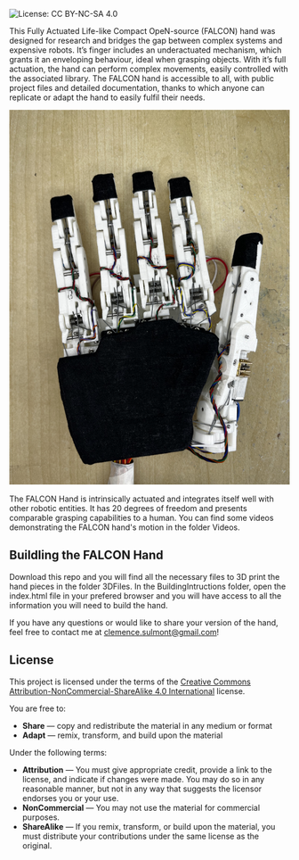 ![License: CC BY-NC-SA 4.0](https://img.shields.io/badge/License-CC%20BY--NC--SA%204.0-lightgrey.svg)

This Fully Actuated Life-like Compact OpeN-source (FALCON) hand was designed for research and bridges the gap between complex systems and expensive robots. It’s finger includes an underactuated mechanism, which grants it an enveloping behaviour, ideal when grasping objects. With it’s full actuation, the hand can perform complex movements, easily controlled with the associated library. The FALCON hand is accessible to all, with public project files and detailed documentation, thanks to which anyone can replicate or adapt the hand to easily fulfil their needs.

![Alt text](FALCONHand.JPG)

The FALCON Hand is intrinsically actuated and integrates itself well with other robotic entities. It has 20 degrees of freedom and presents comparable grasping capabilities to a human. You can find some videos demonstrating the FALCON hand's motion in the folder Videos.

## Buildling the FALCON Hand
Download this repo and you will find all the necessary files to 3D print the hand pieces in the folder 3DFiles. In the BuildingIntructions folder, open the index.html file in your prefered browser and you will have access to all the information you will need to build the hand.

If you have any questions or would like to share your version of the hand, feel free to contact me at clemence.sulmont@gmail.com!


## License

This project is licensed under the terms of the [Creative Commons Attribution-NonCommercial-ShareAlike 4.0 International](https://creativecommons.org/licenses/by-nc-sa/4.0/) license.

You are free to:
- **Share** — copy and redistribute the material in any medium or format
- **Adapt** — remix, transform, and build upon the material

Under the following terms:
- **Attribution** — You must give appropriate credit, provide a link to the license, and indicate if changes were made. You may do so in any reasonable manner, but not in any way that suggests the licensor endorses you or your use.
- **NonCommercial** — You may not use the material for commercial purposes.
- **ShareAlike** — If you remix, transform, or build upon the material, you must distribute your contributions under the same license as the original.
